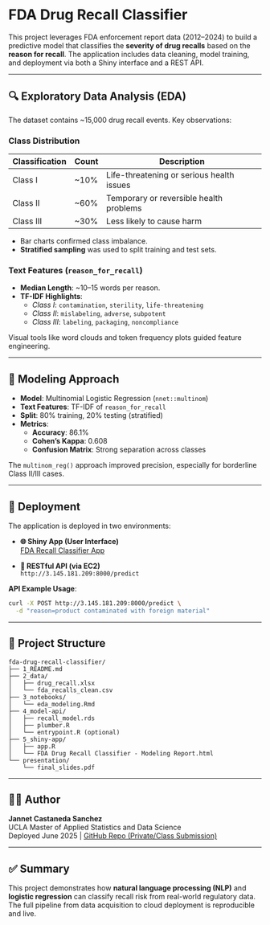 
# FDA Drug Recall Classifier

This project leverages FDA enforcement report data (2012–2024) to build a predictive model that classifies the **severity of drug recalls** based on the **reason for recall**. The application includes data cleaning, model training, and deployment via both a Shiny interface and a REST API.

---

## 🔍 Exploratory Data Analysis (EDA)

The dataset contains ~15,000 drug recall events. Key observations:

### Class Distribution

| Classification | Count | Description                                      |
|----------------|--------|--------------------------------------------------|
| Class I        | ~10%   | Life-threatening or serious health issues       |
| Class II       | ~60%   | Temporary or reversible health problems         |
| Class III      | ~30%   | Less likely to cause harm                       |

- Bar charts confirmed class imbalance.  
- **Stratified sampling** was used to split training and test sets.

### Text Features (`reason_for_recall`)

- **Median Length**: ~10–15 words per reason.
- **TF-IDF Highlights**:
  - *Class I*: `contamination`, `sterility`, `life-threatening`
  - *Class II*: `mislabeling`, `adverse`, `subpotent`
  - *Class III*: `labeling`, `packaging`, `noncompliance`

Visual tools like word clouds and token frequency plots guided feature engineering.

---

## 🧠 Modeling Approach

- **Model**: Multinomial Logistic Regression (`nnet::multinom`)
- **Text Features**: TF-IDF of `reason_for_recall`
- **Split**: 80% training, 20% testing (stratified)
- **Metrics**:
  - **Accuracy**: 86.1%
  - **Cohen’s Kappa**: 0.608
  - **Confusion Matrix**: Strong separation across classes

The `multinom_reg()` approach improved precision, especially for borderline Class II/III cases.

---

## 🚀 Deployment

The application is deployed in two environments:

- **🌐 Shiny App (User Interface)**  
  [FDA Recall Classifier App](https://jannetcastaneda.shinyapps.io/fda-drug-recall-classifier/)

- **🔗 RESTful API (via EC2)**  
  `http://3.145.181.209:8000/predict`

**API Example Usage**:
```bash
curl -X POST http://3.145.181.209:8000/predict \
  -d "reason=product contaminated with foreign material"
```

---

## 📁 Project Structure

```
fda-drug-recall-classifier/
├── 1_README.md
├── 2_data/
│   ├── drug_recall.xlsx
│   └── fda_recalls_clean.csv
├── 3_notebooks/
│   └── eda_modeling.Rmd
├── 4_model-api/
│   ├── recall_model.rds
│   ├── plumber.R
│   └── entrypoint.R (optional)
├── 5_shiny-app/
│   ├── app.R
│   └── FDA Drug Recall Classifier - Modeling Report.html
└── presentation/
    └── final_slides.pdf
```

---

## 👩‍💻 Author

**Jannet Castaneda Sanchez**  
UCLA Master of Applied Statistics and Data Science  
Deployed June 2025 | [GitHub Repo (Private/Class Submission)](#)

---

## ✅ Summary

This project demonstrates how **natural language processing (NLP)** and **logistic regression** can classify recall risk from real-world regulatory data. The full pipeline from data acquisition to cloud deployment is reproducible and live.
